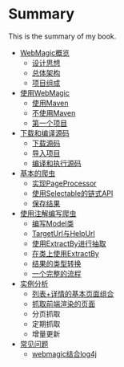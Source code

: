 # Summary

This is the summary of my book.

* [WebMagic概览](posts/ch1-overview/README.md)
	* [设计思想](posts/ch1-overview/thinking.md)  
	* [总体架构](posts/ch1-overview/architecture.md)
	* [项目组成](posts/ch1-overview/component.md)
* [使用WebMagic](posts/ch2-install/README.md)
	* [使用Maven](posts/ch2-install/with-maven.md)
	* [不使用Maven](posts/ch2-install/without-maven.md)
	* [第一个项目](posts/ch2-install/first-project.md)
* [下载和编译源码](posts/ch3-build-source/README.md)
	* [下载源码](posts/ch3-build-source/git-repo.md)
	* [导入项目](posts/ch3-build-source/import-project.md)
	* [编译和执行源码](posts/ch3-build-source/compile-code.md)
* [基本的爬虫](posts/ch4-basic-page-processor/README.md)
	* [实现PageProcessor](posts/ch4-basic-page-processor/pageprocessor.md)
	* [使用Selectable的链式API](posts/ch4-basic-page-processor/selectable.md)
	* [保存结果](posts/ch4-basic-page-processor/results.md)
* [使用注解编写爬虫](posts/ch5-annotation/README.md)
	* [编写Model类](posts/ch5-annotation/model.md)
	* [TargetUrl与HelpUrl](posts/ch5-annotation/targeturl.md)
	* [使用ExtractBy进行抽取](posts/ch5-annotation/extractby.md)
	* [在类上使用ExtractBy](posts/ch5-annotation/extractby-on-class.md)
	* [结果的类型转换](posts/ch5-annotation/formatter.md)
	* [一个完整的流程](posts/ch5-annotation/lifecycle.md)
* [实例分析](posts/chx-cases/README.md)
	* [列表+详情的基本页面组合](posts/chx-cases/basic-list-target.md)
	* [抓取前端渲染的页面](posts/chx-cases/js-render-page.md)
	* 分页抓取
	* 定期抓取
	* 增量更新
* [常见问题](posts/chx-questions/README.md)
	* [webmagic结合log4j](posts/chx-questions/webmagic-log4j.md)	
	